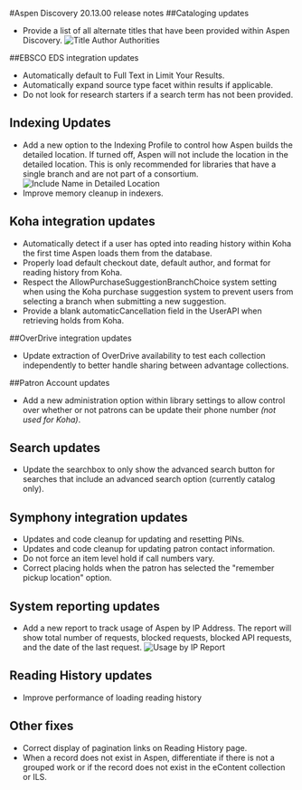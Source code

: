 #Aspen Discovery 20.13.00 release notes
##Cataloging updates
- Provide a list of all alternate titles that have been provided within Aspen Discovery.
  ![Title Author Authorities](/release_notes/images/20_13_00_title_author_authorities.png) 

##EBSCO EDS integration updates
- Automatically default to Full Text in Limit Your Results. 
- Automatically expand source type facet within results if applicable. 
- Do not look for research starters if a search term has not been provided. 

## Indexing Updates 
- Add a new option to the Indexing Profile to control how Aspen builds the detailed location.  If turned off, Aspen will not include the location in the detailed location. This is only recommended for libraries that have a single branch and are not part of a consortium. 
  ![Include Name in Detailed Location](/release_notes/images/20_13_00_include_name_in_detailed_location.png)
- Improve memory cleanup in indexers.  
  
## Koha integration updates
- Automatically detect if a user has opted into reading history within Koha the first time Aspen loads them from the database.  
- Properly load default checkout date, default author, and format for reading history from Koha.
- Respect the AllowPurchaseSuggestionBranchChoice system setting when using the Koha purchase suggestion system to prevent users from selecting a branch when submitting a new suggestion. 
- Provide a blank automaticCancellation field in the UserAPI when retrieving holds from Koha. 
 
##OverDrive integration updates
- Update extraction of OverDrive availability to test each collection independently to better handle sharing between advantage collections. 

##Patron Account updates
- Add a new administration option within library settings to allow control over whether or not patrons can be update their phone number _(not used for Koha)_.  

## Search updates
- Update the searchbox to only show the advanced search button for searches that include an advanced search option (currently catalog only).

## Symphony integration updates
- Updates and code cleanup for updating and resetting PINs. 
- Updates and code cleanup for updating patron contact information.
- Do not force an item level hold if call numbers vary. 
- Correct placing holds when the patron has selected the "remember pickup location" option. 

## System reporting updates
- Add a new report to track usage of Aspen by IP Address. The report will show total number of requests, blocked requests, blocked API requests, and the date of the last request. 
  ![Usage by IP Report](/release_notes/images/20_13_00_usage_by_ip.png) 

## Reading History updates
- Improve performance of loading reading history

## Other fixes
- Correct display of pagination links on Reading History page.
- When a record does not exist in Aspen, differentiate if there is not a grouped work or if the record does not exist in the eContent collection or ILS.  

